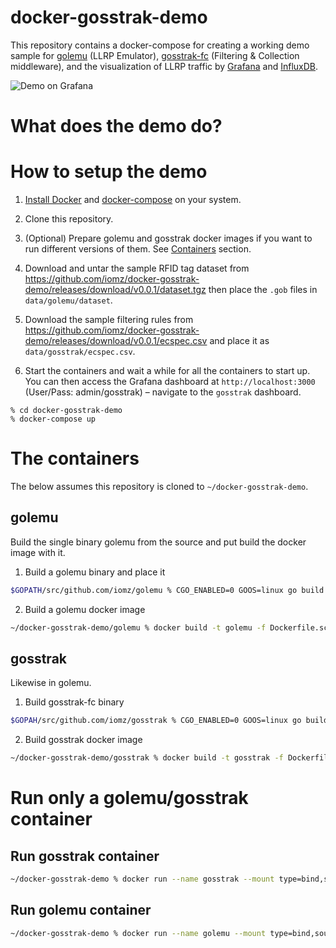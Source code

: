 # docker-gosstrak-demo

This repository contains a docker-compose for creating a working demo sample for [golemu](https://github.com/iomz/golemu) (LLRP Emulator), [gosstrak-fc](https://github.com/iomz/gosstrak) (Filtering & Collection middleware), and the visualization of LLRP traffic by [Grafana](https://grafana.com/) and [InfluxDB](https://grafana.com).

![Demo on Grafana](https://i.imgur.com/4mgHa5K.gif)

# What does the demo do?


# How to setup the demo

1. [Install Docker](https://docs.docker.com/install/) and [docker-compose](https://docs.docker.com/compose/install/) on your system.

2. Clone this repository.

3. (Optional) Prepare golemu and gosstrak docker images if you want to run different versions of them. See [Containers](#containers) section.

4. Download and untar the sample RFID tag dataset from https://github.com/iomz/docker-gosstrak-demo/releases/download/v0.0.1/dataset.tgz then place the `.gob` files in `data/golemu/dataset`.

5. Download the sample filtering rules from https://github.com/iomz/docker-gosstrak-demo/releases/download/v0.0.1/ecspec.csv and place it as `data/gosstrak/ecspec.csv`.

6. Start the containers and wait a while for all the containers to start up. You can then access the Grafana dashboard at `http://localhost:3000` (User/Pass: admin/gosstrak) – navigate to the `gosstrak` dashboard.
```
% cd docker-gosstrak-demo
% docker-compose up
```

# The containers

The below assumes this repository is cloned to `~/docker-gosstrak-demo`.

## golemu

Build the single binary golemu from the source and put build the docker image with it.

1. Build a golemu binary and place it
```sh
$GOPATH/src/github.com/iomz/golemu % CGO_ENABLED=0 GOOS=linux go build -a -installsuffix cgo -o ~/docker-gosstrak-demo/golemu/golemu .
```

2. Build a golemu docker image
```sh
~/docker-gosstrak-demo/golemu % docker build -t golemu -f Dockerfile.scratch .
```

## gosstrak

Likewise in golemu.

1. Build gosstrak-fc binary
```sh
$GOPAH/src/github.com/iomz/gosstrak % CGO_ENABLED=0 GOOS=linux go build -a -installsuffix cgo -o ~/docker-gosstrak-demo/gosstrak/gosstrak-fc ./cmd/gosstrak-fc
```

2. Build gosstrak docker image
```sh
~/docker-gosstrak-demo/gosstrak % docker build -t gosstrak -f Dockerfile.scratch .
```

# Run only a golemu/gosstrak container

## Run gosstrak container
```sh
~/docker-gosstrak-demo % docker run --name gosstrak --mount type=bind,source=<path_to_project>/docker-gosstrak-demo/data/gosstrak,target=/opt/gosstrak gosstrak:latest
```

## Run golemu container
```sh
~/docker-gosstrak-demo % docker run --name golemu --mount type=bind,source=<path_to_project>/docker-gosstrak-demo/data/golemu,target=/opt/golemu golemu:latest
```
